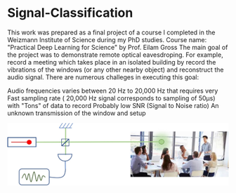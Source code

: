 # Signal-Classification
This work was prepared as a final project of a course I completed in the Weizmann Institute of Science during my PhD studies. Course name: "Practical Deep Learning for Science" by Prof. Eilam Gross
The main goal of the project was to demonstrate remote optical eavesdroping. For example, record a meeting which takes place in an isolated building by record the vibrations of the windows (or any other nearby object) and reconstruct the audio signal. There are numerous challeges in executing this goal:

Audio frequencies varies between 20 Hz to 20,000 Hz that requires very Fast sampling rate ( 20,000 Hz signal corresponds to sampling of 50μs) with "Tons" of data to record
Probably low SNR (Signal to Noise ratio)
An unknown transmission of the window and setup

![](https://github.com/omrigo5/Signal-Classification/blob/master/objective.jpg)
